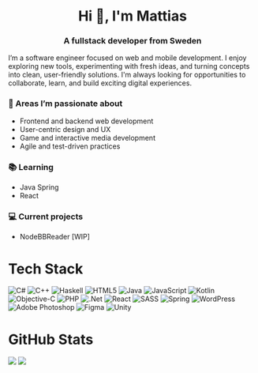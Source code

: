 <h1 align=center>Hi 👋, I'm Mattias</h1>

<h3 align=center> A fullstack developer from Sweden</h3>

I’m a software engineer focused on web and mobile development. I enjoy exploring new tools, experimenting with fresh ideas, and turning concepts into clean, user-friendly solutions.  I'm always looking for opportunities to collaborate, learn, and build exciting digital experiences.

### 🚀 Areas I’m passionate about
- Frontend and backend web development
- User-centric design and UX
- Game and interactive media development
- Agile and test-driven practices

### 📚 Learning
- Java Spring
- React

### 💻 Current projects
- NodeBBReader [WIP]

# Tech Stack
![C#](https://img.shields.io/badge/c%23-%23239120.svg?style=for-the-badge&logo=csharp&logoColor=white) ![C++](https://img.shields.io/badge/c++-%2300599C.svg?style=for-the-badge&logo=c%2B%2B&logoColor=white) ![Haskell](https://img.shields.io/badge/Haskell-5e5086?style=for-the-badge&logo=haskell&logoColor=white) ![HTML5](https://img.shields.io/badge/html5-%23E34F26.svg?style=for-the-badge&logo=html5&logoColor=white) ![Java](https://img.shields.io/badge/java-%23ED8B00.svg?style=for-the-badge&logo=openjdk&logoColor=white) ![JavaScript](https://img.shields.io/badge/javascript-%23323330.svg?style=for-the-badge&logo=javascript&logoColor=%23F7DF1E) ![Kotlin](https://img.shields.io/badge/kotlin-%237F52FF.svg?style=for-the-badge&logo=kotlin&logoColor=white) ![Objective-C](https://img.shields.io/badge/OBJECTIVE--C-%233A95E3.svg?style=for-the-badge&logo=apple&logoColor=white) ![PHP](https://img.shields.io/badge/php-%23777BB4.svg?style=for-the-badge&logo=php&logoColor=white) ![.Net](https://img.shields.io/badge/.NET-5C2D91?style=for-the-badge&logo=.net&logoColor=white) ![React](https://img.shields.io/badge/react-%2320232a.svg?style=for-the-badge&logo=react&logoColor=%2361DAFB) ![SASS](https://img.shields.io/badge/SASS-hotpink.svg?style=for-the-badge&logo=SASS&logoColor=white) ![Spring](https://img.shields.io/badge/spring-%236DB33F.svg?style=for-the-badge&logo=spring&logoColor=white) ![WordPress](https://img.shields.io/badge/WordPress-%23117AC9.svg?style=for-the-badge&logo=WordPress&logoColor=white) ![Adobe Photoshop](https://img.shields.io/badge/adobe%20photoshop-%2331A8FF.svg?style=for-the-badge&logo=adobe%20photoshop&logoColor=white) ![Figma](https://img.shields.io/badge/figma-%23F24E1E.svg?style=for-the-badge&logo=figma&logoColor=white) ![Unity](https://img.shields.io/badge/unity-%23000000.svg?style=for-the-badge&logo=unity&logoColor=white)

# GitHub Stats
![](https://github-readme-stats.vercel.app/api?username=mhell&theme=transparent&hide_border=false&include_all_commits=false&count_private=false)
![](https://github-readme-stats.vercel.app/api/top-langs/?username=mhell&theme=transparent&hide_border=false&include_all_commits=false&count_private=false&layout=compact)
<!--![](https://nirzak-streak-stats.vercel.app/?user=mhell&theme=vue&hide_border=false)-->

<!-- 
![](https://github-profile-trophy.vercel.app/?username=mhell&theme=transparent&no-frame=false&no-bg=true&margin-w=4)

# Top Contributed Repo
![](https://github-contributor-stats.vercel.app/api?username=mhell&limit=5&theme=shadow_blue&combine_all_yearly_contributions=true)

[![](https://visitcount.itsvg.in/api?id=mhell&icon=0&color=0)](https://visitcount.itsvg.in)
-->
<!-- Proudly created with GPRM ( https://gprm.itsvg.in ) -->
